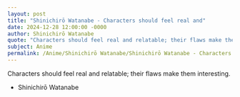 ```yaml
---
layout: post
title: "Shinichirō Watanabe - Characters should feel real and"
date: 2024-12-28 12:00:00 -0000
author: Shinichirō Watanabe
quote: "Characters should feel real and relatable; their flaws make them interesting."
subject: Anime
permalink: /Anime/Shinichirō Watanabe/Shinichirō Watanabe - Characters should feel real and
---
```


Characters should feel real and relatable; their flaws make them interesting.

- Shinichirō Watanabe
